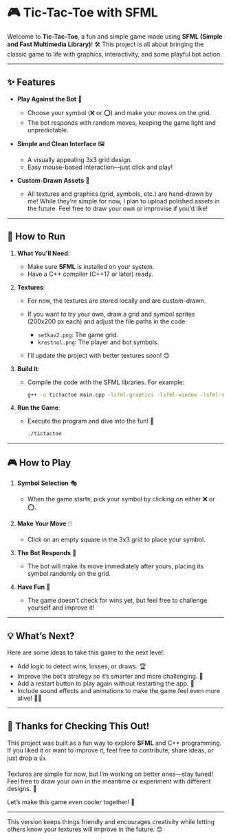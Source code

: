
# 🎮 Tic-Tac-Toe with SFML  

Welcome to **Tic-Tac-Toe**, a fun and simple game made using **SFML (Simple and Fast Multimedia Library)**! 🛠️ This project is all about bringing the classic game to life with graphics, interactivity, and some playful bot action.  

---

## ✨ Features  

- **Play Against the Bot** 🤖  
  - Choose your symbol (❌ or ⭕) and make your moves on the grid.  
  - The bot responds with random moves, keeping the game light and unpredictable.  

- **Simple and Clean Interface** 🖼️  
  - A visually appealing 3x3 grid design.  
  - Easy mouse-based interaction—just click and play!  

- **Custom-Drawn Assets** 🎨  
  - All textures and graphics (grid, symbols, etc.) are hand-drawn by me! While they’re simple for now, I plan to upload polished assets in the future. Feel free to draw your own or improvise if you'd like!  

---

## 🚀 How to Run  

1. **What You’ll Need**:  
   - Make sure **SFML** is installed on your system.  
   - Have a C++ compiler (C++17 or later) ready.  

2. **Textures**:  
   - For now, the textures are stored locally and are custom-drawn.  
   - If you want to try your own, draw a grid and symbol sprites (200x200 px each) and adjust the file paths in the code:  
     - `setkav2.png`: The game grid.  
     - `krestnol.png`: The player and bot symbols.  

   - I’ll update the project with better textures soon! 😊  

3. **Build It**:  
   - Compile the code with the SFML libraries. For example:  
     ```bash  
     g++ -o tictactoe main.cpp -lsfml-graphics -lsfml-window -lsfml-system  
     ```  

4. **Run the Game**:  
   - Execute the program and dive into the fun! 🎉  
     ```bash  
     ./tictactoe  
     ```  

---

## 🎮 How to Play  

1. **Symbol Selection** 🎭  
   - When the game starts, pick your symbol by clicking on either ❌ or ⭕.  

2. **Make Your Move** 🖱️  
   - Click on an empty square in the 3x3 grid to place your symbol.  

3. **The Bot Responds** 🤖  
   - The bot will make its move immediately after yours, placing its symbol randomly on the grid.  

4. **Have Fun** 🎉  
   - The game doesn’t check for wins yet, but feel free to challenge yourself and improve it!  

---

## 💡 What’s Next?  

Here are some ideas to take this game to the next level:  
- Add logic to detect wins, losses, or draws. 🏆  
- Improve the bot’s strategy so it’s smarter and more challenging. 🧠  
- Add a restart button to play again without restarting the app. 🔄  
- Include sound effects and animations to make the game feel even more alive! 🎵✨  

---

## 🙌 Thanks for Checking This Out!  

This project was built as a fun way to explore **SFML** and C++ programming. If you liked it or want to improve it, feel free to contribute, share ideas, or just drop a 👍.  

Textures are simple for now, but I’m working on better ones—stay tuned! Feel free to draw your own in the meantime or experiment with different designs. 🎨  

Let’s make this game even cooler together! 🚀  

---  

This version keeps things friendly and encourages creativity while letting others know your textures will improve in the future. 😊
